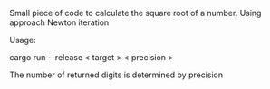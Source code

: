 Small piece of code to calculate the square root of a number.
Using approach Newton iteration

Usage:

cargo run --release < target > < precision >

The number of returned digits is determined by precision


